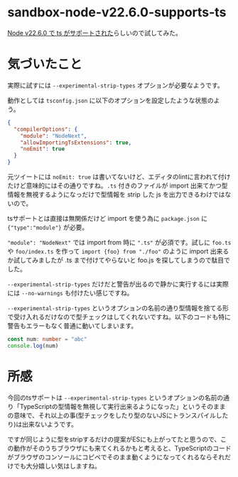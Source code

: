 # sandbox-node-v22.6.0-supports-ts

[Node v22.6.0 で ts がサポートされた](https://x.com/mattpocockuk/status/1820918269638783199)らしいので試してみた。

# 気づいたこと
実際に試すには `--experimental-strip-types` オプションが必要なようです。

動作としては `tsconfig.json` に以下のオプションを設定したような状態のよう。
```json
{
  "compilerOptions": {
    "module": "NodeNext",
    "allowImportingTsExtensions": true,
    "noEmit": true
  }
}
```
元ツイートには `noEmit: true` は書いてないけど、エディタのlintに言われて付けたけど意味的にはその通りですね。`.ts` 付きのファイルが import 出来てかつ型情報を無視するようになっだけで型情報を strip した js を出力できるわけではないので。

tsサポートとは直接は無関係だけど import を使う為に `package.json` に `{"type":"module"}` が必要。

`"module": "NodeNext"` では import from 時に `".ts"` が必須です。試しに `foo.ts` や `foo/index.ts` を作って `import {foo} from "./foo"` のように import 出来るか試してみましたが .ts まで付けてやらないと foo.js を探してしまうので駄目でした。

`--experimental-strip-types` だけだと警告が出るので静かに実行するには実際には `--no-warnings` も付けたい感じですね。

`--experimental-strip-types` というオプションの名前の通り型情報を捨てる形で受け入れるだけなので型チェックはしてくれないですね。以下のコードも特に警告もエラーもなく普通に動いてしまいます。
```ts
const num: number = "abc"
console.log(num)
```

# 所感
今回のtsサポートは `--experimental-strip-types` というオプションの名前の通り「TypeScriptの型情報を無視して実行出来るようになった」というそのままの意味で、それ以上の事(型チェックをしたり型のないJSにトランスパイルしたり)は出来ないようです。

ですが同じように型をstripするだけの提案がESにも上がってたと思うので、この動作がそのうちブラウザにも来てくれるかもと考えると、TypeScriptのコードがブラウザのコンソールにコピペでそのまま動くようになってくれるならそれだけでも大分嬉しい気はしますね。
